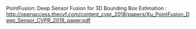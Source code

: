 PointFusion: Deep Sensor Fusion for 3D Bounding Box Estimation : http://openaccess.thecvf.com/content_cvpr_2018/papers/Xu_PointFusion_Deep_Sensor_CVPR_2018_paper.pdf